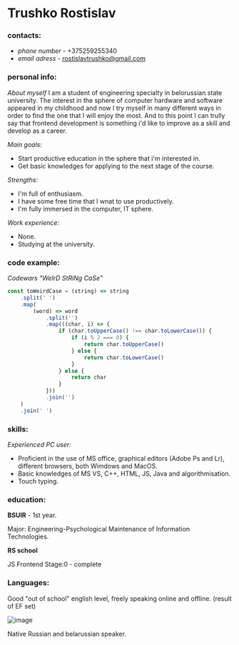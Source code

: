 # **Trushko Rostislav**

### contacts:

+ *phone number* - +375259255340
+ *email adress* - rostislavtrushko@gmail.com

### personal info:


*About myself*
I am a student of engineering specialty in belorussian state university. The interest in the sphere of computer hardware and software appeared in my childhood and now I try myself in many different ways in order to find the one that I will enjoy the most. And to this point I can trully say that frontend development is something i'd like to improve as a skill and develop as a career.

*Main goals:*
- Start productive education in the sphere that i'm interested in.
- Get basic knowledges for applying to the next stage of the course.
  
*Strengths:*
- I'm full of enthusiasm.
- I have some free time that I wnat to use productively.
- I'm fully immersed in the computer, IT sphere.

*Work experience:*
- None.
- Studying at the university.

### code example:

*Codewars "WeIrD StRiNg CaSe"*

```javascript
const toWeirdCase = (string) => string
    .split(' ')
    .map(
        (word) => word
            .split('')
            .map(((char, i) => {
                if (char.toUpperCase() !== char.toLowerCase()) {
                    if (i % 2 === 0) {
                        return char.toUpperCase()
                    } else {
                        return char.toLowerCase()
                    }
                } else {
                    return char
                }
            }))
            .join('')
    )
    .join(' ')
```

### skills:

*Experienced PC user:*
  + Proficient in the use of MS office, graphical editors (Adobe Ps and Lr), different browsers, both Wimdows and MacOS.
  + Basic knowledges of MS VS, C++, HTML, JS, Java and algorithmisation.
  + Touch typing.

### education:

**BSUIR** - 1st year.

Major: Engineering-Psychological Maintenance of Information Technologies.

**RS school**

JS Frontend Stage:0 - complete

### Languages:

Good "out of school" english level, freely speaking online and offline. (result of EF set)

![image](https://user-images.githubusercontent.com/119881112/223148333-dc3af4b3-bfbf-4f08-8ead-03aeef9c6ff8.png) 

Native Russian and belarussian speaker.
